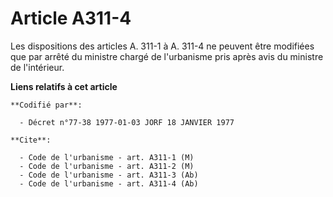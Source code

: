 # Article A311-4

Les dispositions des articles A. 311-1 à A. 311-4 ne peuvent être modifiées que par arrêté du ministre chargé de l'urbanisme
pris après avis du ministre de l'intérieur.

**Liens relatifs à cet article**

	**Codifié par**:

	  - Décret n°77-38 1977-01-03 JORF 18 JANVIER 1977

	**Cite**:

	  - Code de l'urbanisme - art. A311-1 (M)
	  - Code de l'urbanisme - art. A311-2 (M)
	  - Code de l'urbanisme - art. A311-3 (Ab)
	  - Code de l'urbanisme - art. A311-4 (Ab)
